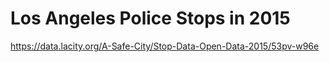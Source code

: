 # Los Angeles Police Stops in 2015

https://data.lacity.org/A-Safe-City/Stop-Data-Open-Data-2015/53pv-w96e
